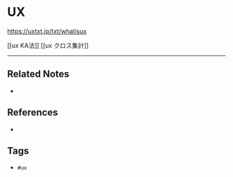 # UX
https://uxtxt.jp/txt/whatisux

[[ux KA法]]
[[ux クロス集計]]

---
## Related Notes
- 

## References
- 

## Tags
- `#ux` 